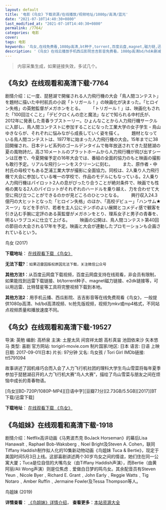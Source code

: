 ```yaml
---
layout: default
title: '电影《鸟女》下载资源/在线播放/视频地址/1080p/高清/蓝光'
date: "2021-07-10T14:40:30+0800"
last_modified_at: "2021-07-10T14:40:30+0800"
permalink: /7764/
categories: 电影
cover:
tags: 电影
keywords: '鸟女,在线免费看,1080p高清,bt种子,torrent,百度云盘,magnet,磁力链,迅雷下载资源'
description: '《鸟女》在线云播放手机西瓜影院吉吉影音免费看，1080p高清bd/hd未删减完整版和tc抢先枪版，mkv/mp4格式，附带bt/torrent种子、magnet/磁力链、百度云盘、网盘资源迅雷下载链接'
---
```


>内容采集生成，如果链接失效，多试几个。


## 《鸟女》在线观看和高清下载-7764

剧情介绍：に一度、琵琶湖で開催される人力飛行機の大会「鳥人間コンテスト」を題材に描いた中村航氏の小説「トリガール！」の映画化が決まった。「ヒロイン失格」の英勉監督がメガホンをとる。 　　「トリガール！」は、映画化もされた「100回泣くこと」「デビクロくんの恋と魔法」などで知られる中村氏が、2012年に発表した青春ラブストーリー。ひょんなことから人力飛行機サークルに入部し、鳥人間コンテストに参加することになった工業大学の女子学生・鳥山ゆきならが、それぞれに悩みながら成長していく姿を描く。 　　題材となっている鳥人間コンテストは、1977年に始まった人力飛行機の大会。15年までに38回開催され、日本テレビ系列のゴールデンタイムで毎年放送されてきた琵琶湖の夏の風物詩だ。高さ10メートルのプラットホームから人力飛行機が飛び出すシーンは圧巻で、今夏開催予定の16年大会では、番組の全面的協力のもと映画の撮影も敢行予定。リアルな飛行シーンをスクリーンに刻む。 　　また、原作者・中村氏の母校でもある芝浦工業大学が撮影に全面協力。同校は、2人乗り人力飛行機で大会に参加している唯一の学校で、作品のモデルにもなっている。2人乗り人力飛行機はパイロット2人の息がぴったり合うことが絶対条件で、映画でも性格の異なる2人のパイロットがそれぞれのハードルを乗り越え、力を合わせて大空に飛び立つことができるのかが見どころのひとつとなる。 　　興行収入24.3億円の大ヒットとなった「ヒロイン失格」のほか、「高校デビュー」「ハンサム★スーツ」などを手がけ、若者を主人公にテンポのよい展開とコメディ感で観客を引き込む手腕に定評のある英監督がメガホンをとり、理系女子と男子の青春を、明るいラブコメに仕立て上げる。 　　映画の公開は、鳥人間コンテスト第40回の節目の大会される17年を予定。映画と大会が連動したプロモーションも企画されているという。


鸟女 (2017)

**下载地址**： [在线观看下载 《鸟女》](https://www.btbtdy.me/btdy/dy12306.html) 


**无法下载?**：`如果迅雷因版权原因无法下载，关注微信公众号 `

**其他方法1**：从百度云网盘下载视频，百度云网盘支持在线观看，非会员有限制，如果能找到迅雷下载链接、bt/torrent种子、magnet磁力链接、e2dk链接等，可以用迅雷、比特彗星等工具将完整视频下载到本地。

**其他方法2**：用手机云播、西瓜影院、吉吉影音等在线免费观看《鸟女》，一般提供1080p高清、hd/bd高清视频、tc抢先版视频，视频为mkv或mp4格式，不同站点视频质量和播放速度不同。


## 《鸟女》在线观看和高清下载-19527

导演: 英勉 编剧: 高桥泉 主演: 土屋太凤 间宫祥太朗 高杉真宙 池田依来沙 矢本悠马 类型: 喜剧 官方网站: torigirl-movie.com 制片国家/地区: 日本 语言: 日语 上映日期: 2017-09-01(日本) 片长: 97分钟 又名: 鸟女孩 / Tori Girl IMDb链接: tt5791094

故事讲述了因机缘巧合而入会了人力飞行机社团的理科大学生鸟山雪菜将每年夏季参加于琵琶湖召开的人力飞行机大赛“鸟人大赛”，描绘了鸟山雪菜与朋友之间在烦恼中成长的青春物语。


[鸟女][BD-720P/1080P-MP4][日语中字][豆瓣7.1分][2.73GB/5.5GB][2017][BT下载/迅雷下载]

**下载地址**： [在线观看下载 《鸟女》](https://www.btdx8.com/torrent/nn_2017.html) 


## 《鸟姐妹》在线观看和高清下载-1918

剧情介绍：Netflix高评动画《马男波杰克 BoJack Horseman》的幕后Lisa Hanawalt﹑Raphael Bob-Waksberg﹑Noel Bright及Steven A. Cohen，联同Tiffany Haddish制作拟人化的10集新动物动画《鸟姐妹 Tuca & Bertie》，现定于美国时间5月3日上线。这部喜剧讲述两个30岁鸟女之间的情谊，她们住在同一公寓大厦；Tuca是位自信的大嘴鸟女（由Tiffany Haddish声演），而Bertie（由黄阿丽/Ali Wong声演）则是位焦虑﹑爱做白日梦的鸣鸟女。其余配音员有Steven Yeun﹑Nicole Byer﹑Richard E. Grant﹑John Early﹑Reggie Watts﹑Tig Notaro﹑Amber Ruffin﹑Jermaine Fowler及Tessa Thompson等人。


鸟姐妹 (2019)

**详情查看**： [《鸟姐妹》详情介绍](/movie/1918/)， **查看更多**：[本站资源大全](/movie/t/all/)

